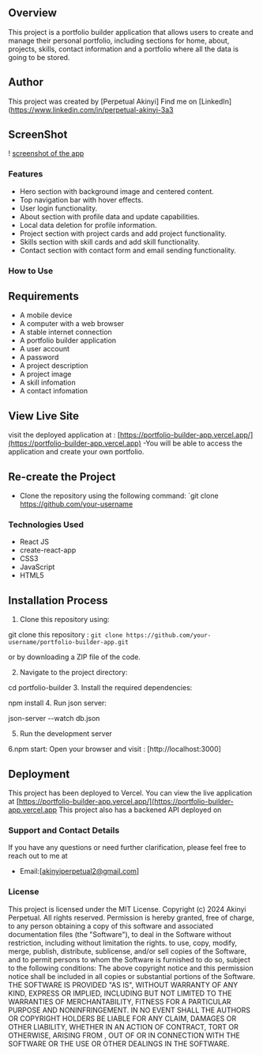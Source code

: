 
## Overview
This project is a portfolio builder application that allows users to create and manage their personal portfolio, including sections for home, about, projects, skills, contact information and a portfolio where all the data is going to be stored.

## Author 
This project was created by [Perpetual Akinyi]
Find me on [LinkedIn](https://www.linkedin.com/in/perpetual-akinyi-3a3

## ScreenShot
! [screenshot of the app](portfolio-builder.png)



### Features
- Hero section with background image and centered content. 
- Top navigation bar with hover effects. 
- User login functionality. 
- About section with profile data and update capabilities. 
- Local data deletion for profile information.
- Project section with project cards and add project functionality.
- Skills section with skill cards and add skill functionality.
- Contact section with contact form and email sending functionality.

### How to Use

## Requirements
- A mobile device 
- A computer with a web browser
- A stable internet connection
- A portfolio builder application
- A user account
- A password
- A project description
- A project image
- A skill infomation
- A contact infomation

## View Live Site
visit the deployed application at : [https://portfolio-builder-app.vercel.app/](https://portfolio-builder-app.vercel.app)
-You will be able to access the application and create your own portfolio.

## Re-create the Project
- Clone the repository using the following command: `git clone https://github.com/your-username



### Technologies Used
- React JS
- create-react-app
- CSS3
- JavaScript
- HTML5

## Installation Process
1. Clone this repository using:

git clone this repository : `git clone https://github.com/your-username/portfolio-builder-app.git`

or by downloading a ZIP file of the code.

2. Navigate to the project directory:

cd portfolio-builder
3. Install the required dependencies:

npm install
4. Run json server:

json-server --watch db.json

5. Run the development server

6.npm start:
Open your browser and visit : [http://localhost:3000]




## Deployment
This project has been deployed to Vercel. You can view the live application at [https://portfolio-builder-app.vercel.app/](https://portfolio-builder-app.vercel.app
This project also has a backened API deployed on 

### Support and  Contact Details
If you have any questions or need further clarification, please feel free to reach out to me at 
- Email:[akinyiperpetual2@gmail.com]

### License
This project is licensed under the MIT License.
Copyright (c) 2024 Akinyi Perpetual. All rights reserved.
Permission is hereby granted, free of charge, to any person obtaining a copy of this software and associated documentation files (the "Software"), to deal in the Software without restriction, including without limitation the rights.
to use, copy, modify, merge, publish, distribute, sublicense, and/or sell copies of
the Software, and to permit persons to whom the Software is furnished to do so, subject to the
following conditions:
The above copyright notice and this permission notice shall be included in all copies or substantial portions of the Software.
THE SOFTWARE IS PROVIDED "AS IS", WITHOUT WARRANTY OF ANY KIND, EXPRESS OR IMPLIED, INCLUDING BUT
NOT LIMITED TO THE WARRANTIES OF MERCHANTABILITY, FITNESS FOR A PARTICULAR PURPOSE AND
NONINFRINGEMENT. IN NO EVENT SHALL THE AUTHORS OR COPYRIGHT HOLDERS BE LIABLE FOR ANY CLAIM,
DAMAGES OR OTHER LIABILITY, WHETHER IN AN ACTION OF CONTRACT, TORT OR OTHERWISE, ARISING FROM
, OUT OF OR IN CONNECTION WITH THE SOFTWARE OR THE USE OR OTHER DEALINGS IN THE SOFTWARE.
